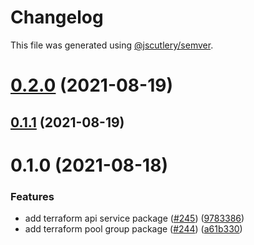 # Changelog

This file was generated using [@jscutlery/semver](https://github.com/jscutlery/semver).

# [0.2.0](https://github.com/tractr/stack/compare/terraform-pool-group-0.1.1...terraform-pool-group-0.2.0) (2021-08-19)



## [0.1.1](https://github.com/tractr/stack/compare/terraform-pool-group-0.1.0...terraform-pool-group-0.1.1) (2021-08-19)



# 0.1.0 (2021-08-18)


### Features

* add terraform api service package ([#245](https://github.com/tractr/stack/issues/245)) ([9783386](https://github.com/tractr/stack/commit/9783386c94f4192eed57084f37bbbda4081d2853))
* add terraform pool group package ([#244](https://github.com/tractr/stack/issues/244)) ([a61b330](https://github.com/tractr/stack/commit/a61b3303028f39c582cbf3f88676da302ab19ed1))

